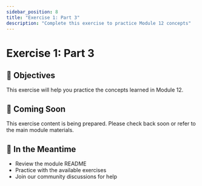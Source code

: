 ```yaml
---
sidebar_position: 8
title: "Exercise 1: Part 3"
description: "Complete this exercise to practice Module 12 concepts"
---
```


# Exercise 1: Part 3

## 🎯 Objectives

This exercise will help you practice the concepts learned in Module 12.

## 📝 Coming Soon

This exercise content is being prepared. Please check back soon or refer to the main module materials.

## 🚀 In the Meantime

- Review the module README
- Practice with the available exercises
- Join our community discussions for help

